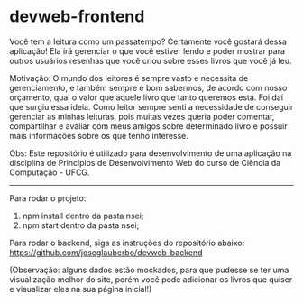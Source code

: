 # devweb-frontend

Você tem a leitura como um passatempo? Certamente você gostará dessa aplicação! Ela irá gerenciar o que você estiver lendo e poder mostrar para outros usuários resenhas que você criou sobre esses livros que você já leu.

Motivação: O mundo dos leitores é sempre vasto e necessita de gerenciamento, e também sempre é bom sabermos, de acordo com nosso orçamento, qual o valor que aquele livro que tanto queremos está. Foi daí que surgiu essa ideia. Como leitor sempre senti a necessidade de conseguir gerenciar as minhas leituras, pois muitas vezes queria poder comentar, compartilhar e avaliar com meus amigos sobre determinado livro e possuir mais informações sobre os que tenho interesse. 

Obs: Este repositório é utilizado para desenvolvimento de uma aplicação na disciplina de Princípios de Desenvolvimento Web do curso de Ciência da Computação - UFCG.

--------------------------------------------------------------------------------------------------------------------------------------

Para rodar o projeto:

1) npm install dentro da pasta nsei;
2) npm start dentro da pasta nsei;

Para rodar o backend, siga as instruções do repositório abaixo:
https://github.com/joseglauberbo/devweb-backend

(Observação: alguns dados estão mockados, para que pudesse se ter uma visualização melhor do site, porém você pode adicionar os livros que quiser e visualizar eles na sua página inicial!)
